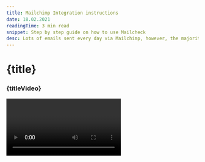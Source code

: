 ```yaml
---
title: Mailchimp Integration instructions
date: 18.02.2021
readingTime: 3 min read
snippet: Step by step guide on how to use Mailcheck
desc: Lots of emails sent every day via Mailchimp, however, the majority of the emails got bounced. In order to prevent it, we’ve created Mailcheck.
---
```


<script>
  import Video from '$lib/Video/video.svelte';
  let idVideo = 'ZAMbvnF9rKE';
  let titleVideo = 'How to use MailChimp integration in mailcheck.co?';
</script>

# **{title}**

### {titleVideo}
<Video id={idVideo} title={titleVideo} />

## {snippet}

{desc}

Let me show the easiest way to validate your audience before starting the campaign.

What you need:

1. You have to be registered in [MailCheck.co](https://mailcheck.co/)
2. And be a Mailchimp User

### Step 1:

- Go to [Integration page](https://app.mailcheck.co/dashboard/integration)
- Click on “Connect” button

![MailChimp integration step 1: Connect](./step1.jpg)

### Step 2:

- Log in your Mailchimp account

![MailChimp integration step 2.1: Log in your Mailchimp account](./step2.jpg)

- Allow Mailcheck to view Mailchimp data

![MailChimp integration step 2.1: Allow Mailcheck to view Mailchimp data](./step2-1.jpg)

### Step 3:

- Once the account connected enter Integration to start the validation process:

![MailChimp integration step 3: Once the account connected enter Integration to start the validation process](./step3.jpg)

### Step 4:

- You can also see the number of emails on the Mailchimp
- Click “Process” to start the validation operation

![MailChimp integration step 4: Click “Process” to start the validation operation](./step4.jpg)

### Step 5:

- If the process has started you’ll be prompted to “History” tab where you can see the progress of the validation, once it’s done, the information will be sent to Mailchimp

![MailChimp integration step 5: see the progress of the validation](./step5.jpg)

### Step 6:

- Let’s go to Mailchimp to see the results:
- Go to audience section
- Choose all contacts

![MailChimp integration step 6: Choose all contacts](./step6.jpg)

### Step 7:

- In order to see Mailcheck results you have to activate the appropriate columns
- Click “Toggle columns” and choose from the dropdown menu **“Mailcheck Score”**, **“Mailcheck Status”**, **"Mailcheck Date"**

![MailChimp integration step 7: Click 'Toggle columns' and choose from the dropdown menu 'Mailcheck Score', 'Mailcheck Status', 'Mailcheck Date'](./step7.jpg)

### Step 8:

- _Now you can see the results_

![MailChimp integration step 8: see the results](./step8.jpg)

But how to filter the data?

### Step 9:

- In order to filter your data in Mailchimp please click on “Edit segment”

![MailChimp integration step 9: filter your data in Mailchimp](./step9.jpg)

- Choose “Mailcheck Status” “is” “invalid” you can actually type any of the existing statuses
- We have 3 options “Valid”, “Invalid”, "Risky but deliverable"

![MailChimp integration step 9.1: Mailcheck Statuses Valid/Invalid/Risky](./step9-1.jpg)

- I’ve decided to choose “invalid” so I could unsubscribe them from emailing list

![MailChimp integration step 9.2: unsubscribe 'invalid' emails](./step9-2.jpg)

That’s it &#128077;
If you still have questions please contact our team via LiveChat or [integration@mailcheck.co](mailto:integration@mailcheck.co)

